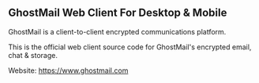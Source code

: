 ## GhostMail Web Client For Desktop & Mobile

GhostMail is a client-to-client encrypted communications platform. 

This is the official web client source code for GhostMail's encrypted email, chat & storage.

Website: https://www.ghostmail.com
